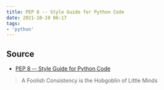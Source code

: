 ```yaml
---
title: PEP 8 -- Style Guide for Python Code
date: 2021-10-19 06:17
tags:
- 'python'
---
```


## Source

* [PEP 8 -- Style Guide for Python Code](https://www.python.org/dev/peps/pep-0008/)

> A Foolish Consistency is the Hobgoblin of Little Minds
